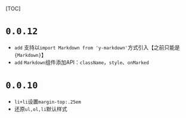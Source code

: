 [TOC]

# `0.0.12`
- `add` 支持以`import Markdown from 'y-markdown'`方式引入【之前只能是`{Markdown}`】
- `add` `Markdown`组件添加API：`className`，`style`、`onMarked` 

# `0.0.10`
- `li+li`设置`margin-top:.25em`
- 还原`ul,ol,li`默认样式
